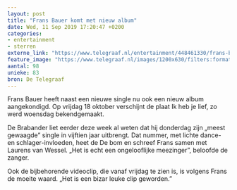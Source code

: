 ```yaml
---
layout: post
title: "Frans Bauer komt met nieuw album"
date: Wed, 11 Sep 2019 17:20:47 +0200
categories: 
- entertainment 
- sterren 
externe_link: "https://www.telegraaf.nl/entertainment/448461330/frans-bauer-komt-met-nieuw-album"
feature_image: "https://www.telegraaf.nl/images/1200x630/filters:format(jpeg):quality(80)/cdn-kiosk-api.telegraaf.nl/c7f746ec-d4a7-11e9-8f10-02d1dbdc35d1.jpg"
aantal: 98
unieke: 83
bron: De Telegraaf
---
```


<p class="intro">Frans Bauer heeft naast een nieuwe single nu ook een nieuw album aangekondigd. Op vrijdag 18 oktober verschijnt de plaat Ik heb je lief, zo werd woensdag bekendgemaakt.</p> <p>De Brabander liet eerder deze week al weten dat hij donderdag zijn „meest gewaagde” single in vijftien jaar uitbrengt. Dat nummer, met lichte dance- en schlager-invloeden, heet de De bom en schreef Frans samen met Laurens van Wessel. „Het is echt een ongelooflijke meezinger”, beloofde de zanger.</p><p>Ook de bijbehorende videoclip, die vanaf vrijdag te zien is, is volgens Frans de moeite waard. „Het is een bizar leuke clip geworden.”</p>
